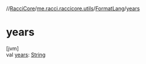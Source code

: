 //[RacciCore](../../../index.md)/[me.racci.raccicore.utils](../index.md)/[FormatLang](index.md)/[years](years.md)

# years

[jvm]\
val [years](years.md): [String](https://kotlinlang.org/api/latest/jvm/stdlib/kotlin/-string/index.html)

